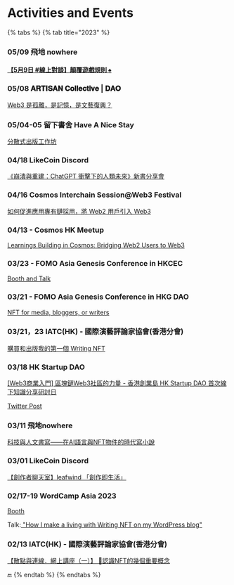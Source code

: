# Activities and Events

{% tabs %}
{% tab title="2023" %}
### 05/09 飛地 nowhere

#### [【5月9日 #線上對談】顛覆遊戲規則 ♠️](https://www.facebook.com/nowherebookstore/posts/pfbid02R2gPy3z8w95Y1GX2xZq4MEFM1tKs7EHcifm8obV3vTxnVESRjEjVJTQ6uysS2LEXl)

### 05/08 𝐀𝐑𝐓𝐈𝐒𝐀𝐍 𝐂𝐨𝐥𝐥𝐞𝐜𝐭𝐢𝐯𝐞 | 𝐃𝐀𝐎

[Web3 是孤離，是記憶，是文藝復興？](https://twitter.com/artisan\_xyz/status/1655145749938860032)

### 05/04-05 留下書舍 Have A Nice Stay

[分散式出版工作坊](https://www.facebook.com/hans.bookstorehk/posts/pfbid02qevrrJmcK4CN5TCAEiWPk4gU4T6ZPtSXg6uFkrgxpbWgq4QxzbVgSc9EC9UYUV9Ml)

### 04/18 LikeCoin Discord

[《崩潰與重建：ChatGPT 衝擊下的人類未來》新書分享會](https://blog.like.co/zh/%E3%80%8A%E5%B4%A9%E6%BD%B0%E8%88%87%E9%87%8D%E5%BB%BA%EF%BC%9Achatgpt-%E8%A1%9D%E6%93%8A%E4%B8%8B%E7%9A%84%E4%BA%BA%E9%A1%9E%E6%9C%AA%E4%BE%86%E3%80%8B%E6%96%B0%E6%9B%B8%E5%88%86%E4%BA%AB%E6%9C%83/)

### 04/16 Cosmos Interchain Session@Web3 Festival

[如何促進應用專有鏈採用，將 Web2 用戶引入 Web3](https://twitter.com/Bianjie\_Global/status/1647131551807729664)

### 04/13 - Cosmos HK Meetup

[Learnings Building in Cosmos: Bridging Web2 Users to Web3](https://www.facebook.com/Liker.Land/posts/pfbid02kjyvqfoNw29XiZCu3oDQkiScfoNkqzKtjt85xMTSAhjxxDu4eFGjUK7ecqAR61sZl)

### 03/23 - FOMO Asia Genesis Conference in HKCEC

[Booth and Talk](https://www.facebook.com/Liker.Land/posts/pfbid0zRhqhEtQLD5HEqRs1n5Amh5APSzVMawjBz7LSqx6wkXLAaN7DaS5tyBybH3KZgVTl)

### 03/21 - FOMO Asia Genesis Conference in HKG DAO

[NFT for media, bloggers, or writers](https://www.facebook.com/Liker.Land/posts/pfbid0CyUtjohaaYVTabkAxKCYom69cDCAGarpzQoMQGFjdQKU65bMvATwf3kCCBPRoxu3l)

### 03/21，23 IATC(HK) - 國際演藝評論家協會(香港分會)

[購買和出版我的第一個 Writing NFT](https://www.facebook.com/Liker.Land/posts/pfbid0z5pzb7tKXZEuwbiYhHCZ19N3bgiohnxe9z6xDFbk13YCNmz3HspiPxtHTt1XDwqKl)

### 03/18 **HK Startup DAO**

[\[Web3商業入門\] 區塊鏈Web3社區的力量 - 香港創業島 HK Startup DAO 首次線下知識分享研討日](https://www.eventbrite.com/e/web3-web3-hk-startup-dao-tickets-575295092107)

[Twitter Post](https://twitter.com/0xDevAnt/status/1637005643038208000)

### 03/11 飛地nowhere

[科技與人文書寫——在AI語言與NFT物件的時代寫小說](https://www.facebook.com/nowherebookstore/posts/pfbid077cXvaNRuF7NuucioVGB3RZ6ZdY62EJ4U9pTbWfBpoBVd9RGy3fsvKqFmjThqnrHl)

### 03/01 LikeCoin Discord

[【創作者聊天室】leafwind 「創作即生活」](https://blog.like.co/zh/%E5%89%B5%E4%BD%9C%E8%80%85%E7%B6%93%E6%BF%9F-%E7%9C%9F%E8%AA%A0%E5%AF%AB%E4%BD%9C-%E5%BB%BA%E7%AB%8B%E5%93%81%E7%89%8C%E6%89%8D%E6%98%AF%E7%8E%8B%E9%81%93/)

### 02/17-19 WordCamp Asia 2023

[Booth](https://www.facebook.com/Liker.Land/posts/pfbid02MJ4WjVyJUAS3MpFnTGEP48W3ggTfZXVyeK4nKFnFDh659Wafg6mJMJfBpWk4E3Eal)

Talk:[ "How I make a living with Writing NFT on my WordPress blog"](https://l.facebook.com/l.php?u=https%3A%2F%2Fwww.youtube.com%2Flive%2FvrDwB7iuHL8%3Ffeature%3Dshare%26t%3D4872%26fbclid%3DIwAR3f4L\_aWcsB06P00eEla0cKM3BXX34EDhewTUB9vVfQXV272IcbW0HPNNU\&h=AT34Kt3\_Iek6mb8RyMzPB73KMx0M4xKawPKKSugNsCHDWjk8vS1NKuNvRe\_MAl-tYGs605cLQXUbfi2uJZpfLiWNDo5Xqe4\_F5lcz31VSDvoZcDVK9pphSKAsz3WZeLtPA&\_\_tn\_\_=-UK-R\&c\[0]=AT1LxEv3njjcGPc2O3tJVErCExaC8JU-9bvPLL4hsHihwpIqNF2Jo3ObDC-NPX-sDZg6K0keruJU-6bIGDIOVRw65aRge-KWcCn2XRxbo9BCAMdRkFEjW\_BIPiJv20111\_KsqIUey8ciGs-rSrWJBvnfWZ\_EywkVv9EdZqUMoT\_iUKKuEXdnsSVmOVj-YqTs2Oda98zCunFhBVcu8uDzbszMoWCCulltV0O9cJA)

### 02/13 IATC(HK) - 國際演藝評論家協會(香港分會)

[【散點與連線．網上講座（一）】 🌟認識NFT的幾個重要概念](https://www.facebook.com/iatchongkong/posts/pfbid0xAdhk8ZZJittgJi3UdgnfGamPjPP1WHcSNm5xpYnReHwvWZygBT4s4UR1wsCWKmil)

:end:
{% endtab %}
{% endtabs %}
